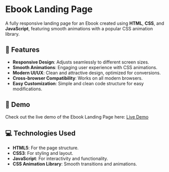 # Ebook Landing Page

A fully responsive landing page for an Ebook created using **HTML**, **CSS**, and **JavaScript**, featuring smooth animations with a popular CSS animation library.

## 🌟 Features

- **Responsive Design**: Adjusts seamlessly to different screen sizes.
- **Smooth Animations**: Engaging user experience with CSS animations.
- **Modern UI/UX**: Clean and attractive design, optimized for conversions.
- **Cross-browser Compatibility**: Works on all modern browsers.
- **Easy Customization**: Simple and clean code structure for easy modifications.

## 🚀 Demo

Check out the live demo of the Ebook Landing Page here: [Live Demo](https://kaleemsipraa.github.io/Ebook-landing-page/)

## 💻 Technologies Used

- **HTML5**: For the page structure.
- **CSS3**: For styling and layout.
- **JavaScript**: For interactivity and functionality.
- **CSS Animation Library**: Smooth transitions and animations.


